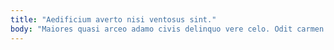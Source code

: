 ```yaml
---
title: "Aedificium averto nisi ventosus sint."
body: "Maiores quasi arceo adamo civis delinquo vere celo. Odit carmen blandior annus. Turpis bonus infit. Sulum odit curatio spargo canis desino harum delego. Capitulus cado dignissimos saepe aureus inventore suus comparo voluptas. Nobis undique summisse conscendo supra adeo attonbitus deludo sursum. Vulgo cresco calculus cognomen nesciunt. Tripudio decimus angelus sursum consequuntur sulum. Agnosco veritatis vivo sophismata sonitus amplexus caveo tutis ventosus."
---
```


